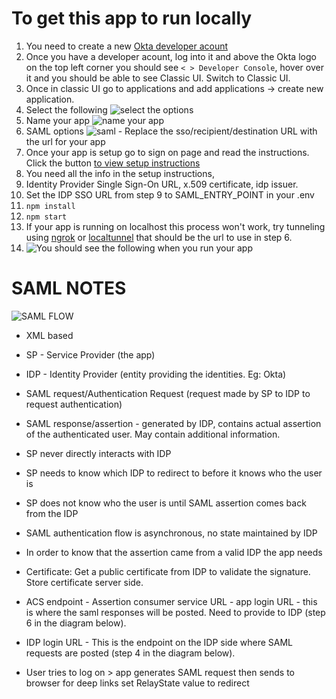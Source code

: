 # To get this app to run locally

1. You need to create a new [Okta developer acount](https://developer.okta.com/)
2. Once you have a developer acount, log into it and above the Okta logo on the top left corner you should see ``` < > Developer Console ```, hover over it and you should be able to see Classic UI. Switch to Classic UI.
3. Once in classic UI go to applications and add applications -> create new application.
4. Select the following ![select the options](https://i.gyazo.com/aaf93ef4ea1bffb9fe59a254b16ac75d.png)
5. Name your app ![name your app](https://i.gyazo.com/c76751f939844de0597efc5396d60d39.png)
6. SAML options ![saml](https://i.gyazo.com/f9d27d83acd3d39d1dec9252235626b5.png) - Replace the sso/recipient/destination URL with the url for your app
7. Once your app is setup go to sign on page and read the instructions. Click the button [to view setup instructions](https://i.gyazo.com/e2987507dddc0df6d04708807b1545d4.png)
8. You need all the info in the setup instructions,
9. Identity Provider Single Sign-On URL, x.509 certificate, idp issuer.
10. Set the IDP SSO URL from step 9 to SAML_ENTRY_POINT in your .env
11. ``` npm install ```
12. ``` npm start ```
13. If your app is running on localhost this process won't work, try tunneling using [ngrok](https://ngrok.com/) or [localtunnel](https://github.com/localtunnel/localtunnel) that should be the url to use in step 6.
14. ![You should see the following when you run your app](https://i.gyazo.com/74b3d20da3a3b5347abeb5edc4b0fb7e.gif)



# SAML NOTES
![SAML FLOW](https://i.gyazo.com/467fc632e162ff992566d8df6f946aaa.png)

- XML based
- SP - Service Provider (the app)
- IDP - Identity Provider (entity providing the identities. Eg: Okta)
- SAML request/Authentication Request (request made by SP to IDP to request authentication)
- SAML response/assertion - generated by IDP, contains actual assertion of the authenticated user. May contain additional information.
- SP never directly interacts with IDP
- SP needs to know which IDP to redirect to before it knows who the user is
- SP does not know who the user is until SAML assertion comes back from the IDP
- SAML authentication flow is asynchronous, no state maintained by IDP

- In order to know that the assertion came from a valid IDP the app needs

- Certificate: Get a public certificate from IDP to validate the signature. Store certificate server side.
- ACS endpoint - Assertion consumer service URL - app login URL - this is where the saml responses will be posted. Need to provide to IDP (step 6 in the diagram below).
- IDP login URL - This is the endpoint on the IDP side where SAML requests are posted (step 4 in the diagram below).

- User tries to log on > app generates SAML request then sends  to browser for deep links set RelayState value to redirect
